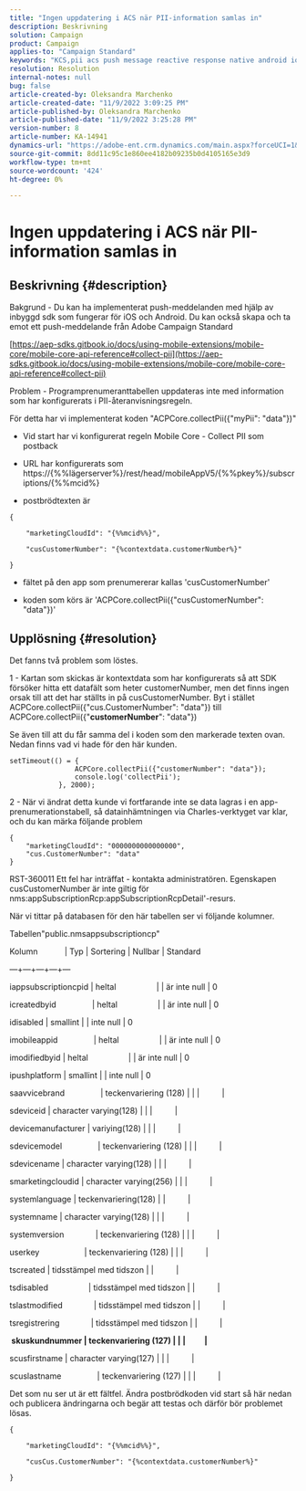 ```yaml
---
title: "Ingen uppdatering i ACS när PII-information samlas in"
description: Beskrivning
solution: Campaign
product: Campaign
applies-to: "Campaign Standard"
keywords: "KCS,pii acs push message reactive response native android ios"
resolution: Resolution
internal-notes: null
bug: false
article-created-by: Oleksandra Marchenko
article-created-date: "11/9/2022 3:09:25 PM"
article-published-by: Oleksandra Marchenko
article-published-date: "11/9/2022 3:25:28 PM"
version-number: 8
article-number: KA-14941
dynamics-url: "https://adobe-ent.crm.dynamics.com/main.aspx?forceUCI=1&pagetype=entityrecord&etn=knowledgearticle&id=fcaa807e-4060-ed11-9561-6045bd006b25"
source-git-commit: 8dd11c95c1e860ee4182b09235b0d4105165e3d9
workflow-type: tm+mt
source-wordcount: '424'
ht-degree: 0%

---
```


# Ingen uppdatering i ACS när PII-information samlas in

## Beskrivning {#description}


Bakgrund - Du kan ha implementerat push-meddelanden med hjälp av inbyggd sdk som fungerar för iOS och Android. Du kan också skapa och ta emot ett push-meddelande från Adobe Campaign Standard

[https://aep-sdks.gitbook.io/docs/using-mobile-extensions/mobile-core/mobile-core-api-reference#collect-pii](https://aep-sdks.gitbook.io/docs/using-mobile-extensions/mobile-core/mobile-core-api-reference#collect-pii)



Problem - Programprenumeranttabellen uppdateras inte med information som har konfigurerats i PII-återanvisningsregeln.

För detta har vi implementerat koden &quot;ACPCore.collectPii({&quot;myPii&quot;: &quot;data&quot;})&quot;

- Vid start har vi konfigurerat regeln Mobile Core - Collect PII som postback

- URL har konfigurerats som https://{%%lägerserver%}/rest/head/mobileAppV5/{%%pkey%}/subscriptions/{%%mcid%}

- postbrödtexten är


```
{

    "marketingCloudId": "{%%mcid%%}",

    "cusCustomerNumber": "{%contextdata.customerNumber%}"

}
```


- fältet på den app som prenumererar kallas &#39;cusCustomerNumber&#39;

- koden som körs är &#39;ACPCore.collectPii({&quot;cusCustomerNumber&quot;: &quot;data&quot;})&#39;


## Upplösning {#resolution}


Det fanns två problem som löstes.



1 - Kartan som skickas är kontextdata som har konfigurerats så att SDK försöker hitta ett datafält som heter customerNumber, men det finns ingen orsak till att det har ställts in på cusCustomerNumber. Byt i stället ACPCore.collectPii({&quot;cus.CustomerNumber&quot;: &quot;data&quot;}) till ACPCore.collectPii({&quot;<b>customerNumber</b>&quot;: &quot;data&quot;})

Se även till att du får samma del i koden som den markerade texten ovan. Nedan finns vad vi hade för den här kunden.


```
setTimeout(() = {
                ACPCore.collectPii({"customerNumber": "data"});
                console.log('collectPii');
            }, 2000);
```


2 - När vi ändrat detta kunde vi fortfarande inte se data lagras i en app-prenumerationstabell, så datainhämtningen via Charles-verktyget var klar, och du kan märka följande problem


```
{
    "marketingCloudId": "0000000000000000",
    "cus.CustomerNumber": "data"
}
```


RST-360011 Ett fel har inträffat - kontakta administratören.
Egenskapen cusCustomerNumber är inte giltig för nms:appSubscriptionRcp:appSubscriptionRcpDetail&#39;-resurs.

När vi tittar på databasen för den här tabellen ser vi följande kolumner.



Tabellen&quot;public.nmsappsubscriptioncp&quot;

Kolumn            | Typ | Sortering | Nullbar | Standard

—+—+—+—+—

iappsubscriptioncpid | heltal                  | | är inte null | 0

icreatedbyid                | heltal                  | | är inte null | 0

idisabled | smallint | | inte null | 0

imobileappid                | heltal                  | | är inte null | 0

imodifiedbyid | heltal                  | | är inte null | 0

ipushplatform | smallint | | inte null | 0

saavvicebrand                | teckenvariering (128) | | |          |

sdeviceid | character varying(128) | | |          |

devicemanufacturer | variying(128) | | |          |

sdevicemodel                | teckenvariering (128) | | |          |

sdevicename | character varying(128) | | |          |

smarketingcloudid | character varying(256) | | |          |

systemlanguage | teckenvariering(128) | |          |

systemname | character varying(128) | | |          |

systemversion              | teckenvariering (128) | | |          |

userkey                    | teckenvariering (128) | | |          |

tscreated | tidsstämpel med tidszon | |          |

tsdisabled                  | tidsstämpel med tidszon | |          |

tslastmodified              | tidsstämpel med tidszon | |          |

tsregistrering              | tidsstämpel med tidszon | |          |

<b> skuskundnummer | teckenvariering (127) | | |          | </b>

scusfirstname | character varying(127) | | |          |

scuslastname                | teckenvariering (127) | | |          |



Det som nu ser ut är ett fältfel. Ändra postbrödkoden vid start så här nedan och publicera ändringarna och begär att testas och därför bör problemet lösas.


```
{

    "marketingCloudId": "{%%mcid%%}",

    "cusCus.CustomerNumber": "{%contextdata.customerNumber%}"

}
```

